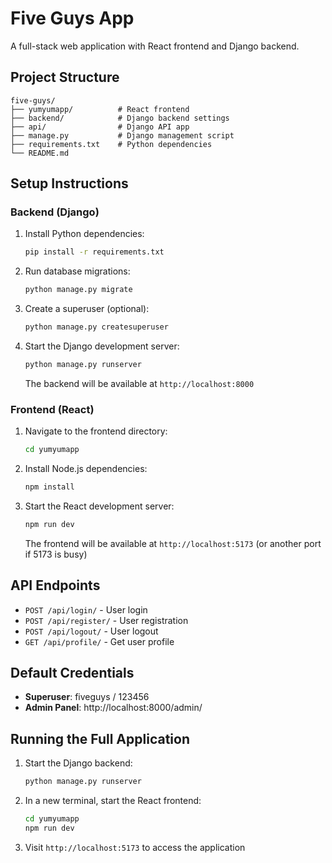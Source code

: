 # Five Guys App

A full-stack web application with React frontend and Django backend.

## Project Structure

```
five-guys/
├── yumyumapp/          # React frontend
├── backend/            # Django backend settings
├── api/                # Django API app
├── manage.py           # Django management script
├── requirements.txt    # Python dependencies
└── README.md
```

## Setup Instructions

### Backend (Django)

1. Install Python dependencies:
   ```bash
   pip install -r requirements.txt
   ```

2. Run database migrations:
   ```bash
   python manage.py migrate
   ```

3. Create a superuser (optional):
   ```bash
   python manage.py createsuperuser
   ```

4. Start the Django development server:
   ```bash
   python manage.py runserver
   ```

   The backend will be available at `http://localhost:8000`

### Frontend (React)

1. Navigate to the frontend directory:
   ```bash
   cd yumyumapp
   ```

2. Install Node.js dependencies:
   ```bash
   npm install
   ```

3. Start the React development server:
   ```bash
   npm run dev
   ```

   The frontend will be available at `http://localhost:5173` (or another port if 5173 is busy)

## API Endpoints

- `POST /api/login/` - User login
- `POST /api/register/` - User registration
- `POST /api/logout/` - User logout
- `GET /api/profile/` - Get user profile

## Default Credentials

- **Superuser**: fiveguys  / 123456
- **Admin Panel**: http://localhost:8000/admin/

## Running the Full Application

1. Start the Django backend:
   ```bash
   python manage.py runserver
   ```

2. In a new terminal, start the React frontend:
   ```bash
   cd yumyumapp
   npm run dev
   ```

3. Visit `http://localhost:5173` to access the application
